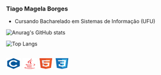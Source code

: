 ### Tiago Magela Borges

- Cursando Bacharelado em Sistemas de Informação (UFU)
  
![Anurag's GitHub stats](https://github-readme-stats.vercel.app/api?username=TiagoMagBorges&show_icons=true&theme=transparent&card_width=500px)

![Top Langs](https://github-readme-stats.vercel.app/api/top-langs/?username=TiagoMagBorges&layout=compact&theme=transparent&card_width=500)


<div style="display: inline_block"><br>
  <img align="center" alt="Rafa-C" height="30" width="40" src="https://raw.githubusercontent.com/devicons/devicon/master/icons/c/c-plain.svg">
  <img align="center" alt="Joao-Java" height="30" width="40" src="https://raw.githubusercontent.com/devicons/devicon/master/icons/java/java-plain.svg">
  <img align="center" alt="Rafa-HTML" height="30" width="40" src="https://raw.githubusercontent.com/devicons/devicon/master/icons/html5/html5-original.svg">
  <img align="center" alt="Rafa-CSS" height="30" width="40" src="https://raw.githubusercontent.com/devicons/devicon/master/icons/css3/css3-original.svg">
</div>

